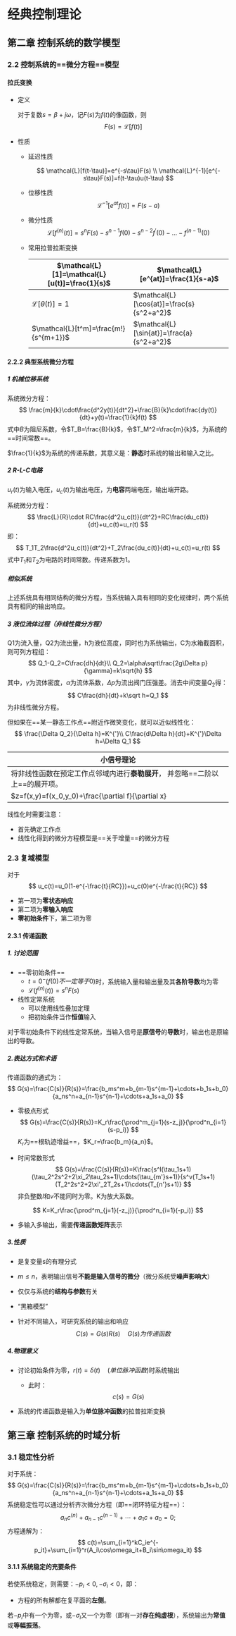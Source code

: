 # 经典控制理论



## 第二章 控制系统的数学模型

### 2.2 控制系统的==微分方程==模型

#### 拉氏变换

+ 定义

  对于复数$s=\beta+j\omega$，记$F(s)$为$f(t)$的像函数，则
  $$
  F(s)=\mathcal{L}[f(t)]
  $$

+ 性质

  + 延迟性质

    
    $$
    \mathcal{L}[f(t-\tau)]=e^{-s\tau}F(s) \\
    \mathcal{L}^{-1}[e^{-s\tau}F(s)]=f(t-\tau)u(t-\tau)
    $$

  + 位移性质
    $$
    \mathcal{L}^{-1}[e^{at}f(t)]=F(s-a)
    $$

  + 微分性质
    $$
    \mathcal{L}[f^{(n)}(t)]=s^nF(s)-s^{n-1}f(0)-s^{n-2}f^{'}(0)-\ldots-f^{(n-1)}(0)
    $$

  + 常用拉普拉斯变换

    | $\mathcal{L}[1]=\mathcal{L}[u(t)]=\frac{1}{s}$ | $\mathcal{L}[e^{at}]=\frac{1}{s-a}$       |
    | ---------------------------------------------- | ----------------------------------------- |
    | $\mathcal{L}[\theta(t)]=1$                     | $\mathcal{L}[\cos{at}]=\frac{s}{s^2+a^2}$ |
    | $\mathcal{L}[t^m]=\frac{m!}{s^{m+1}}$          | $\mathcal{L}[\sin{at}]=\frac{a}{s^2+a^2}$ |




#### 2.2.2 典型系统微分方程

##### 1 机械位移系统

系统微分方程：
$$
\frac{m}{k}\cdot\frac{d^2y(t)}{dt^2}+\frac{B}{k}\cdot\frac{dy(t)}{dt}+y(t)=\frac{1}{k}f(t)
$$
式中$B$为阻尼系数，令$T_B=\frac{B}{k}$，令$T_M^2=\frac{m}{k}$，为系统的==时间常数==。

$\frac{1}{k}$为系统的传递系数，其意义是：**静态**时系统的输出和输入之比。

##### 2 R-L-C电路

$u_r(t)$为输入电压，$u_c(t)$为输出电压，为**电容**两端电压，输出端开路。

系统微分方程：
$$
\frac{L}{R}\cdot RC\frac{d^2u_c(t)}{dt^2}+RC\frac{du_c(t)}{dt}+u_c(t)=u_r(t)
$$
即：
$$
T_1T_2\frac{d^2u_c(t)}{dt^2}+T_2\frac{du_c(t)}{dt}+u_c(t)=u_r(t)
$$
式中$T_1$和$T_2$为电路的时间常数。传递系数为1。

##### 相似系统

上述系统具有相同结构的微分方程，当系统输入具有相同的变化规律时，两个系统具有相同的输出响应。

##### 3 液位流体过程（非线性微分方程）

Q1为流入量，Q2为流出量，h为液位高度，同时也为系统输出，C为水箱截面积，则可列方程组：
$$
Q_1-Q_2=C\frac{dh}{dt}\\
Q_2=\alpha\sqrt\frac{2g\Delta p}{\gamma}=k\sqrt{h}
$$
其中，$\gamma$为流体密度，$\alpha$为流体系数，$\Delta p$为流出阀门压强差。消去中间变量$Q_2$得：
$$
C\frac{dh}{dt}+k\sqrt h=Q_1
$$
为非线性微分方程。

但如果在==某一静态工作点==附近作微笑变化，就可以近似线性化：
$$
\frac{\Delta Q_2}{\Delta h}=K^{'}\\
C\frac{d\Delta h}{dt}+K^{'}\Delta h=\Delta Q_1
$$

| 小信号理论                                                   |
| ------------------------------------------------------------ |
| 将非线性函数在预定工作点邻域内进行**泰勒展开**， 并忽略==二阶以上==的展开项。 |
| $z=f(x,y)=f(x_0,y_0)+\frac{\partial f}{\partial x}|_{x=x_0,y=y_0}\Delta x+\frac{\partial f}{\partial y}_{x=x_0,y=y_0}\Delta y$ |

线性化时需要注意：

+ 首先确定工作点
+ 线性化得到的微分方程模型是==关于增量==的微分方程



### 2.3 复域模型

对于
$$
u_c(t)=u_0(1-e^{-\frac{t}{RC}})+u_c(0)e^{-\frac{t}{RC}}
$$

+ 第一项为**零状态响应**
+ 第二项为**零输入响应**
+ **零初始条件**下，第二项为零

#### 2.3.1 传递函数

##### 1. 讨论范围

+ ==零初始条件==
  + $t=0^-(f(0)不一定等于0)$时，系统输入量和输出量及其**各阶导数**均为零
  + $\mathcal L(f^{(n)}(t))=s^nF(s)$
+ 线性定常系统
  + 可以使用线性叠加定理
  + 把初始条件当作**恒值**输入

对于零初始条件下的线性定常系统，当输入信号是**原信号**的**导数**时，输出也是原输出的导数。

##### 2.表达方式和术语

传递函数的通式为：
$$
G(s)=\frac{C(s)}{R(s)}=\frac{b_ms^m+b_{m-1}s^{m-1}+\cdots+b_1s+b_0}{a_ns^n+a_{n-1}s^{n-1}+\cdots+a_1s+a_0}
$$


+ 零极点形式
  $$
  G(s)=\frac{C(s)}{R(s)}=K_r\frac{\prod^m_{j=1}(s-z_j)}{\prod^n_{i=1}(s-p_i)}
  $$
  $K_r$为==根轨迹增益==，$K_r=\frac{b_m}{a_n}$。

+ 时间常数形式
  $$
  G(s)=\frac{C(s)}{R(s)}=K\frac{s^l(\tau_1s+1)(\tau_2^2s^2+2\xi_2\tau_2s+1)\cdots(\tau_{m'}s+1)}{s^v(T_1s+1)(T_2^2s^2+2\xi'_2T_2s+1)\cdots(T_{n'}s+1)}
  $$
  非负整数$l$和$v$不能同时为零。K为放大系数。

$$
K=K_r\frac{\prod^m_{j=1}(-z_j)}{\prod^n_{i=1}(-p_i)}
$$

+ 多输入多输出，需要**传递函数矩阵**表示

##### 3.性质

+ 是复变量s的有理分式

+ $m\leqslant n$，表明输出信号**不能是输入信号的微分**（微分系统受**噪声影响大**）

+ 仅仅与系统的**结构与参数**有关

+ “黑箱模型”

+ 针对不同输入，可研究系统的输出和响应
  $$
  C(s)=G(s)R(s)\quad G(s)为传递函数
  $$

##### 4.物理意义

+ 讨论初始条件为零，$r(t)=\delta(t)\quad(单位脉冲函数)$时系统输出

  + 此时：
    $$
    c(s)=G(s)
    $$

+ 系统的传递函数是输入为**单位脉冲函数**的拉普拉斯变换



## 第三章 控制系统的时域分析

### 3.1 稳定性分析

对于系统：
$$
G(s)=\frac{C(s)}{R(s)}=\frac{b_ms^m+b_{m-1}s^{m-1}+\cdots+b_1s+b_0}{a_ns^n+a_{n-1}s^{n-1}+\cdots+a_1s+a_0}
$$
系统稳定性可以通过分析齐次微分方程（即==闭环特征方程==）：
$$
a_nc^{(n)}+a_{n-1}c^{(n-1)}+\cdots+a_1c+a_0=0;
$$
方程通解为：
$$
c(t)=\sum_{i=1}^kC_ie^{-p_it}+\sum_{i=1}^r(A_i\cos\omega_it+B_i\sin\omega_it)
$$

#### 3.1.1 系统稳定的充要条件

若使系统稳定，则需要：$-p_i<0,-\sigma_i<0$，即：

+ 方程的所有解都在复平面的**左侧**。



若$-p_i$中有一个为零，或$-\sigma_i$又一个为零（即有一对**存在纯虚根**），系统输出为**常值**或**等幅振荡**。
